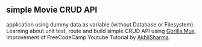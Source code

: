 ## simple Movie CRUD API

application using dummy data as variable (without Database or Filesystem). Learning about unit test, route and build simple CRUD API using [Gorilla Mux](github.com/gorilla/mux). Improvement of FreeCodeCamp Youtube Tutorial by [AkhilSharma](github.com/AkhilSharma90).